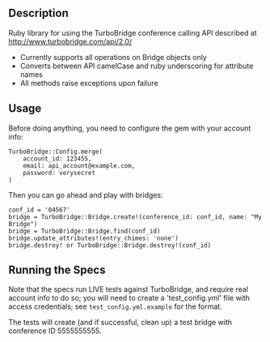 ## Description

Ruby library for using the TurboBridge conference calling API described at http://www.turbobridge.com/api/2.0/

* Currently supports all operations on Bridge objects only
* Converts between API camelCase and ruby underscoring for attribute names
* All methods raise exceptions upon failure

## Usage

Before doing anything, you need to configure the gem with your account info:

    TurboBridge::Config.merge(
        account_id: 123455,
        email: api_account@example.com,
        password: verysecret
    )
    
Then you can go ahead and play with bridges:

    conf_id = '04567'
    bridge = TurboBridge::Bridge.create!(conference_id: conf_id, name: "My Bridge")
    bridge = TurboBridge::Bridge.find(conf_id)
    bridge.update_attributes!(entry_chimes: 'none')
    bridge.destroy! or TurboBridge::Bridge.destroy!(conf_id)

## Running the Specs

Note that the specs run LIVE tests against TurboBridge, and require real account info to do so; you will need to create a 'test_config.yml' file with access credentials; see `test_config.yml.example` for the format.

The tests will create (and if successful, clean up) a test bridge with conference ID 5555555555.
